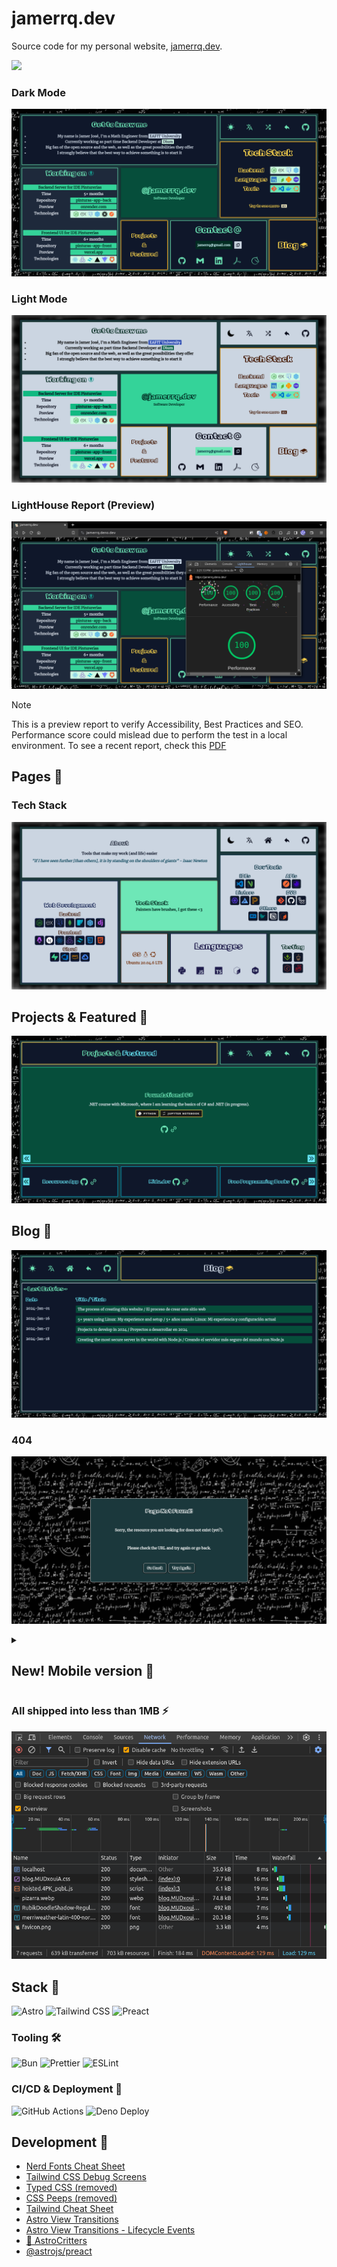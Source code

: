 # jamerrq.dev

Source code for my personal website, [jamerrq.dev](https://jamerrq.dev).

![](https://img.shields.io/badge/Made%20with-Astro%20💙-orange?style=for-the-badge&logo=astro&logoColor=orange)

### Dark Mode

![v6_dark](./lib/snaps/v6_dark.png)

### Light Mode

![v6_light](./lib/snaps/v6_light.png)

### LightHouse Report (Preview)

![LightHouse Score](./lib/lighthouse/preview-report.png)

> [!NOTE]
> This is a preview report to verify Accessibility, Best Practices and SEO.
> Performance score could mislead due to perform the test in a local environment.
> To see a recent report, check this [PDF](./lib/lighthouse/jan-14.pdf)

## Pages 📄

### Tech Stack

![Tech Stack](./lib/pages/tech-stack.png)

## Projects & Featured 🚀

![Featured & Projects](./lib/pages/featured-and-projects.png)

## Blog 📝

![Alt text](lib/pages/blog.png)

### 404

![404](./lib/pages/404.png)

<details closed>

<summary>

## New! Mobile version 📱

</summary>

![Mobile](./lib/snaps/mobile2.png)

</details>

### All shipped into less than 1MB ⚡

![Alt text](lib/snaps/resources-loaded.png)

## Stack 🥞

![Astro](https://img.shields.io/badge/-Astro-000000?style=flat-square&logo=astro&logoColor=white)
![Tailwind
CSS](https://img.shields.io/badge/-Tailwind%20CSS-38B2AC?style=flat-square&logo=tailwind-css&logoColor=white)
![Preact](https://img.shields.io/badge/-Preact-673AB8?style=flat-square&logo=preact&logoColor=white)

### Tooling 🛠️

![Bun](https://img.shields.io/badge/-Bun-FF3E00?style=flat-square&logo=bun&logoColor=white)
![Prettier](https://img.shields.io/badge/-Prettier-F7B93E?style=flat-square&logo=prettier&logoColor=white)
![ESLint](https://img.shields.io/badge/-ESLint-4B32C3?style=flat-square&logo=eslint&logoColor=white)

### CI/CD & Deployment 🚀

![GitHub Actions](https://img.shields.io/badge/-GitHub%20Actions-2088FF?style=flat-square&logo=github-actions&logoColor=white)
![Deno Deploy](https://img.shields.io/badge/-Deno%20Deploy-000000?style=flat-square&logo=deno&logoColor=white)

## Development 🤖

- [Nerd Fonts Cheat Sheet](https://www.nerdfonts.com/cheat-sheet)
- [Tailwind CSS Debug Screens](https://github.com/jorenvanhee/tailwindcss-debug-screens)
- [Typed CSS (removed)](https://typedcss.com/)
- [CSS Peeps (removed)](https://css-peeps.com/)
- [Tailwind Cheat Sheet](https://tailwindcomponents.com/cheatsheet/)
- [Astro View Transitions](https://docs.astro.build/en/guides/view-transitions/)
- [Astro View Transitions - Lifecycle Events](https://docs.astro.build/en/guides/view-transitions/#lifecycle-events)
- [🦔 AstroCritters](https://github.com/astro-community/AstroCritters)
- [@astrojs/preact](https://docs.astro.build/en/guides/integrations-guide/preact/)
